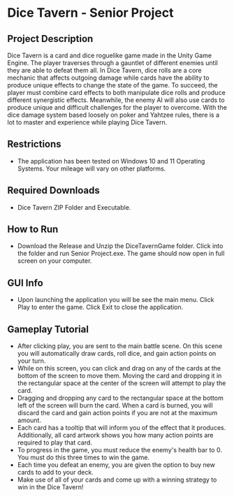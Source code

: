 # Dice Tavern - Senior Project

## Project Description
Dice Tavern is a card and dice roguelike game made in the Unity Game Engine. 
The player traverses through a gauntlet of different enemies until they are able to defeat them all. 
In Dice Tavern, dice rolls are a core mechanic that affects outgoing damage while cards have the ability to produce unique effects to change the state of the game. 
To succeed, the player must combine card effects to both manipulate dice rolls and produce different synergistic effects. Meanwhile, the enemy AI will also use cards to produce unique and difficult challenges for the player to overcome. 
With the dice damage system based loosely on poker and Yahtzee rules, there is a lot to master and experience while playing Dice Tavern.

## Restrictions
- The application has been tested on Windows 10 and 11 Operating Systems. Your mileage will vary on other platforms.

## Required Downloads
- Dice Tavern ZIP Folder and Executable.

## How to Run
- Download the Release and Unzip the DiceTavernGame folder. Click into the folder and run Senior Project.exe. The game should now open in full screen on your computer.

## GUI Info
- Upon launching the application you will be see the main menu. Click Play to enter the game. Click Exit to close the application.

## Gameplay Tutorial
- After clicking play, you are sent to the main battle scene. On this scene you will automatically draw cards, roll dice, and gain action points on your turn.
- While on this screen, you can click and drag on any of the cards at the bottom of the screen to move them. Moving the card and dropping it in the rectangular space at the center of the screen will attempt to play the card.
- Dragging and dropping any card to the rectangular space at the bottom left of the screen will burn the card. When a card is burned, you will discard the card and gain action points if you are not at the maximum amount.
- Each card has a tooltip that will inform you of the effect that it produces. Additionally, all card artwork shows you how many action points are required to play that card.
- To progress in the game, you must reduce the enemy's health bar to 0. You must do this three times to win the game.
- Each time you defeat an enemy, you are given the option to buy new cards to add to your deck.
- Make use of all of your cards and come up with a winning strategy to win in the Dice Tavern!
